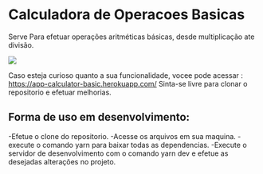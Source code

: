 # Calculadora de Operacoes Basicas

Serve Para efetuar operações aritméticas básicas, desde multiplicação ate divisão.

<p><img src="/assets/images/screenshot-calculator.jpg"></p>

Caso esteja curioso quanto a sua funcionalidade, vocee pode acessar : https://app-calculator-basic.herokuapp.com/
Sinta-se livre para clonar o repositorio e efetuar melhorias.

## Forma de uso em desenvolvimento:
-Efetue o clone do repositorio.
-Acesse os arquivos em sua maquina.
-execute o comando yarn para baixar todas as dependencias.
-Execute o servidor de desenvolvimento com o comando yarn dev e efetue as desejadas alterações no projeto.
